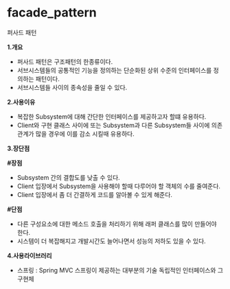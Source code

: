 # facade_pattern
퍼사드 패턴

**1.개요**
 
 - 퍼사드 패턴은 구조패턴의 한종류이다.
 - 서브시스템들의 공통적인 기능을 정의하는 단순화된 상위 수준의 인터페이스를 정의하는 패턴이다.
 - 서브시스템들 사이의 종속성을 줄일 수 있다.


**2.사용이유**

 - 복잡한 Subsystem에 대해 간단한 인터페이스를 제공하고자 할떄 유용하다.
 - Client와 구현 클래스 사이에 또는 Subsystem과 다른 Subsystem들 사이에 의존관계가 많을 경우에 이를 감소 시킬때 유용하다.


**3.장단점**

  **#장점**
  
   - Subsystem 간의 결합도를 낮출 수 있다.
   - Client 입장에서 Subsystem을 사용해야 할때 다루어야 할 객체의 수를 줄여준다.
   - Client 입장에서 좀 더 간결하게 코드를 알아볼 수 있게 해준다.
  
  **#단점**
  
   - 다른 구성요소에 대한 메소드 호출을 처리하기 위해 래퍼 클래스를 많이 만들어야 한다.
   - 시스템이 더 복잡해지고 개발시간도 늘어나면서 성능의 저하도 있을 수 있다.

**4.사용라이브러리**

 - 스프링 : Spring MVC 스프링이 제공하는 대부분의 기술 독립적인 인터페이스와 그 구현체
